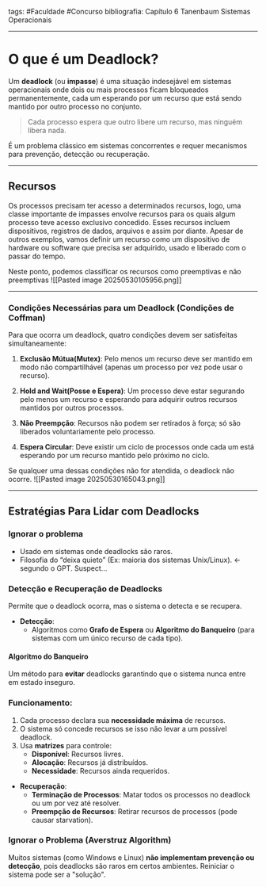 tags: #Faculdade #Concurso 
bibliografia: Capítulo 6 Tanenbaum Sistemas Operacionais
___
# O que é um Deadlock?
Um **deadlock** (ou **impasse**) é uma situação indesejável em sistemas operacionais onde dois ou mais processos ficam bloqueados permanentemente, cada um esperando por um recurso que está sendo mantido por outro processo no conjunto.

> Cada processo espera que outro libere um recurso, mas ninguém libera nada.

É um problema clássico em sistemas concorrentes e requer mecanismos para prevenção, detecção ou recuperação.
___
## Recursos
Os processos precisam ter acesso a determinados recursos, logo, uma classe importante de impasses envolve recursos para os quais algum processo teve acesso exclusivo concedido. Esses recursos incluem dispositivos, registros de dados, arquivos e assim por diante. Apesar de outros exemplos, vamos definir um recurso como um dispositivo de hardware ou software que precisa ser adquirido, usado e liberado com o passar do tempo.

Neste ponto, podemos classificar os recursos como preemptivas e não preemptivas
![[Pasted image 20250530105956.png]]


___
### Condições Necessárias para um Deadlock (Condições de Coffman)

Para que ocorra um deadlock, quatro condições devem ser satisfeitas simultaneamente:

1. **Exclusão Mútua(Mutex)**: Pelo menos um recurso deve ser mantido em modo não compartilhável (apenas um processo por vez pode usar o recurso).
    
2. **Hold and Wait(Posse e Espera)**: Um processo deve estar segurando pelo menos um recurso e esperando para adquirir outros recursos mantidos por outros processos.
    
3. **Não Preempção**: Recursos não podem ser retirados à força; só são liberados voluntariamente pelo processo.
    
4. **Espera Circular**: Deve existir um ciclo de processos onde cada um está esperando por um recurso mantido pelo próximo no ciclo.
    

Se qualquer uma dessas condições não for atendida, o deadlock não ocorre.
![[Pasted image 20250530165043.png]]

___

## Estratégias Para Lidar com Deadlocks

### Ignorar o problema
- Usado em sistemas onde deadlocks são raros.
- Filosofia do “deixa quieto” (Ex: maioria dos sistemas Unix/Linux).  <- segundo o GPT. Suspect...
### Detecção e Recuperação de Deadlocks
Permite que o deadlock ocorra, mas o sistema o detecta e se recupera.
- **Detecção**:
    - Algoritmos como **Grafo de Espera** ou **Algoritmo do Banqueiro** (para sistemas com um único recurso de cada tipo).
#### Algoritmo do Banqueiro

Um método para **evitar** deadlocks garantindo que o sistema nunca entre em estado inseguro.

### **Funcionamento:**

1. Cada processo declara sua **necessidade máxima** de recursos.
2. O sistema só concede recursos se isso não levar a um possível deadlock.
3. Usa **matrizes** para controle:
    - **Disponível**: Recursos livres.
    - **Alocação**: Recursos já distribuídos.
    - **Necessidade**: Recursos ainda requeridos.
- **Recuperação**:
    - **Terminação de Processos**: Matar todos os processos no deadlock ou um por vez até resolver.        
    - **Preempção de Recursos**: Retirar recursos de processos (pode causar starvation).

### **Ignorar o Problema (Averstruz Algorithm)**

Muitos sistemas (como Windows e Linux) **não implementam prevenção ou detecção**, pois deadlocks são raros em certos ambientes. Reiniciar o sistema pode ser a "solução".

